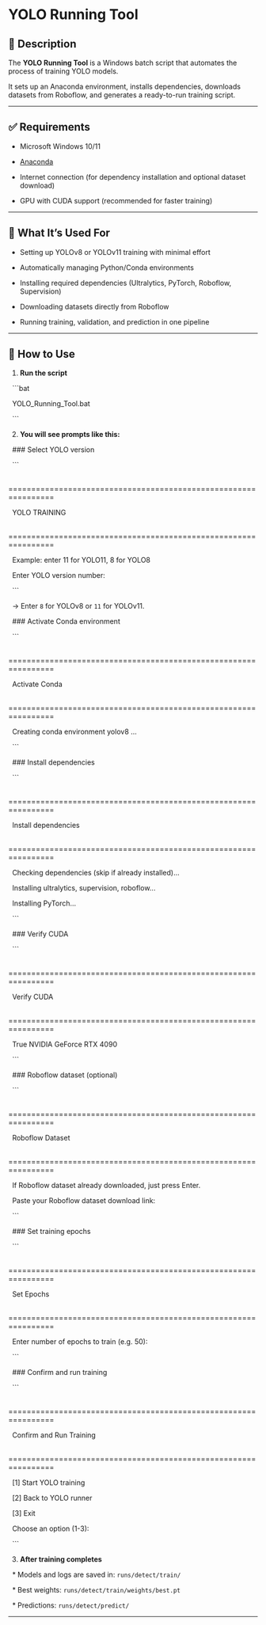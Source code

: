 # YOLO Running Tool



## 📌 Description



The **YOLO Running Tool** is a Windows batch script that automates the process of training YOLO models.

It sets up an Anaconda environment, installs dependencies, downloads datasets from Roboflow, and generates a ready-to-run training script.



---



## ✅ Requirements



* Microsoft Windows 10/11

* [Anaconda](https://www.anaconda.com/)

* Internet connection (for dependency installation and optional dataset download)

* GPU with CUDA support (recommended for faster training)



---



## 🎯 What It’s Used For



* Setting up YOLOv8 or YOLOv11 training with minimal effort

* Automatically managing Python/Conda environments

* Installing required dependencies (Ultralytics, PyTorch, Roboflow, Supervision)

* Downloading datasets directly from Roboflow

* Running training, validation, and prediction in one pipeline



---



## 🚀 How to Use



1. **Run the script**



&nbsp;  ```bat

&nbsp;  YOLO_Running_Tool.bat

&nbsp;  ```



2. **You will see prompts like this:**



&nbsp;  ### Select YOLO version



&nbsp;  ```

&nbsp;  ================================================================

&nbsp;                          YOLO TRAINING

&nbsp;  ================================================================

&nbsp;  Example: enter 11 for YOLO11, 8 for YOLO8

&nbsp;  Enter YOLO version number:

&nbsp;  ```



&nbsp;  → Enter `8` for YOLOv8 or `11` for YOLOv11.



&nbsp;  ### Activate Conda environment



&nbsp;  ```

&nbsp;  ================================================================

&nbsp;                          Activate Conda

&nbsp;  ================================================================

&nbsp;  Creating conda environment yolov8 ...

&nbsp;  ```



&nbsp;  ### Install dependencies



&nbsp;  ```

&nbsp;  ================================================================

&nbsp;                     Install dependencies

&nbsp;  ================================================================

&nbsp;  Checking dependencies (skip if already installed)...

&nbsp;  Installing ultralytics, supervision, roboflow...

&nbsp;  Installing PyTorch...

&nbsp;  ```



&nbsp;  ### Verify CUDA



&nbsp;  ```

&nbsp;  ================================================================

&nbsp;                          Verify CUDA

&nbsp;  ================================================================

&nbsp;  True NVIDIA GeForce RTX 4090

&nbsp;  ```



&nbsp;  ### Roboflow dataset (optional)



&nbsp;  ```

&nbsp;  ================================================================

&nbsp;                       Roboflow Dataset

&nbsp;  ================================================================

&nbsp;  If Roboflow dataset already downloaded, just press Enter.

&nbsp;  Paste your Roboflow dataset download link:

&nbsp;  ```



&nbsp;  ### Set training epochs



&nbsp;  ```

&nbsp;  ================================================================

&nbsp;                          Set Epochs

&nbsp;  ================================================================

&nbsp;  Enter number of epochs to train (e.g. 50):

&nbsp;  ```



&nbsp;  ### Confirm and run training



&nbsp;  ```

&nbsp;  ================================================================

&nbsp;                   Confirm and Run Training

&nbsp;  ================================================================

&nbsp;  [1] Start YOLO training

&nbsp;  [2] Back to YOLO runner

&nbsp;  [3] Exit

&nbsp;  Choose an option (1-3):

&nbsp;  ```



3. **After training completes**



&nbsp;  * Models and logs are saved in: `runs/detect/train/`

&nbsp;  * Best weights: `runs/detect/train/weights/best.pt`

&nbsp;  * Predictions: `runs/detect/predict/`



---





